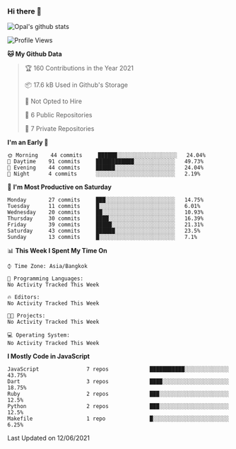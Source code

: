 ### Hi there 👋

![Opal's github stats](https://github-readme-stats.vercel.app/api?username=coolkidneversleep&count_private=true&show_icons=true&theme=radical)


<!--START_SECTION:waka-->
![Profile Views](http://img.shields.io/badge/Profile%20Views-0-blue)

**🐱 My Github Data** 

> 🏆 160 Contributions in the Year 2021
 > 
> 📦 17.6 kB Used in Github's Storage 
 > 
> 🚫 Not Opted to Hire
 > 
> 📜 6 Public Repositories 
 > 
> 🔑 7 Private Repositories  
 > 
**I'm an Early 🐤** 

```text
🌞 Morning    44 commits     ██████░░░░░░░░░░░░░░░░░░░   24.04% 
🌆 Daytime    91 commits     ████████████░░░░░░░░░░░░░   49.73% 
🌃 Evening    44 commits     ██████░░░░░░░░░░░░░░░░░░░   24.04% 
🌙 Night      4 commits      ░░░░░░░░░░░░░░░░░░░░░░░░░   2.19%

```
📅 **I'm Most Productive on Saturday** 

```text
Monday       27 commits     ███░░░░░░░░░░░░░░░░░░░░░░   14.75% 
Tuesday      11 commits     █░░░░░░░░░░░░░░░░░░░░░░░░   6.01% 
Wednesday    20 commits     ██░░░░░░░░░░░░░░░░░░░░░░░   10.93% 
Thursday     30 commits     ████░░░░░░░░░░░░░░░░░░░░░   16.39% 
Friday       39 commits     █████░░░░░░░░░░░░░░░░░░░░   21.31% 
Saturday     43 commits     ██████░░░░░░░░░░░░░░░░░░░   23.5% 
Sunday       13 commits     █░░░░░░░░░░░░░░░░░░░░░░░░   7.1%

```


📊 **This Week I Spent My Time On** 

```text
⌚︎ Time Zone: Asia/Bangkok

💬 Programming Languages: 
No Activity Tracked This Week

🔥 Editors: 
No Activity Tracked This Week

🐱‍💻 Projects: 
No Activity Tracked This Week

💻 Operating System: 
No Activity Tracked This Week

```

**I Mostly Code in JavaScript** 

```text
JavaScript               7 repos             ███████████░░░░░░░░░░░░░░   43.75% 
Dart                     3 repos             ████░░░░░░░░░░░░░░░░░░░░░   18.75% 
Ruby                     2 repos             ███░░░░░░░░░░░░░░░░░░░░░░   12.5% 
Python                   2 repos             ███░░░░░░░░░░░░░░░░░░░░░░   12.5% 
Makefile                 1 repo              █░░░░░░░░░░░░░░░░░░░░░░░░   6.25%

```



 Last Updated on 12/06/2021
<!--END_SECTION:waka-->
